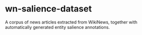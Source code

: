 # wn-salience-dataset
A corpus of news articles extracted from WikiNews, together with automatically generated entity salience annotations.
